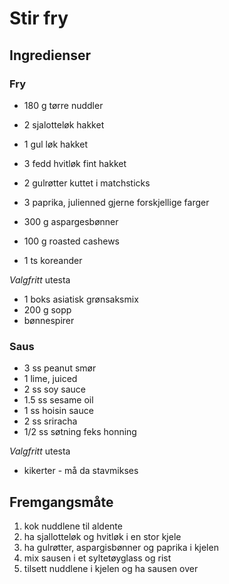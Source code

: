 # Stir fry

## Ingredienser

### Fry
- 180 g tørre nuddler
- 2 sjalotteløk  hakket
- 1 gul løk hakket
- 3 fedd hvitløk fint hakket
- 2 gulrøtter kuttet i matchsticks
- 3 paprika, julienned gjerne forskjellige farger
- 300 g aspargesbønner

- 100 g roasted cashews
- 1 ts koreander

*Valgfritt* utesta
- 1 boks asiatisk grønsaksmix
- 200 g sopp
- bønnespirer

### Saus
- 3 ss peanut smør
- 1 lime, juiced
- 2 ss soy sauce 
- 1.5 ss sesame oil
- 1 ss hoisin sauce
- 2 ss sriracha 
- 1/2 ss søtning feks honning

*Valgfritt* utesta
* kikerter - må da stavmikses


## Fremgangsmåte
1. kok nuddlene til aldente
2. ha sjallotteløk og hvitløk i en stor kjele
3. ha gulrøtter, aspargisbønner og paprika i kjelen
4. mix sausen i et syltetøyglass og rist
5. tilsett nuddlene i kjelen og ha sausen over